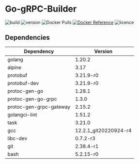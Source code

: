 # Go-gRPC-Builder

![build](https://github.com/DTreshy/Go-gRPC-Builder/actions/workflows/build.yml/badge.svg)
![version](https://img.shields.io/github/v/tag/dtreshy/go-grpc-builder?include_prereleases&label=Version)
![Docker Pulls](https://img.shields.io/docker/pulls/dtreshy/go-grpc?logo=docker)
[![Docker Reference](https://img.shields.io/badge/DockerHub-reference-blue?logo=docker)](https://hub.docker.com/repository/docker/dtreshy/go-grpc/general)
![licence](https://img.shields.io/github/license/DTreshy/Go-gRPC-Builder)

## Dependencies

| Dependency              | Version               |
|-------------------------|-----------------------|
| golang                  | 1.20.2                |
| alpine                  | 3.17                  |
| protobuf                | 3.21.9-r0             |
| protobuf-dev            | 3.21.9-r0             |
| protoc-gen-go           | 1.28.1                |
| protoc-gen-go-grpc      | 1.3.0                 |
| protoc-gen-grpc-gateway | 2.15.2                |
| golangci-lint           | 1.51.2                |
| task                    | 3.21.0                |
| gcc                     | 12.2.1_git20220924-r4 |
| libc-dev                | 0.7.2-r3              |
| git                     | 2.38.4-r1             |
| bash                    | 5.2.15-r0             |
